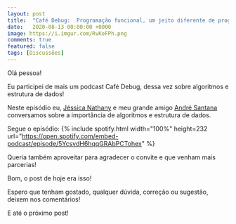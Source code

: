 ```yaml
---
layout: post
title:  "Café Debug:  Programação funcional, um jeito diferente de programar!"
date:   2020-08-13 00:00:00 +0000
image: https://i.imgur.com/RvKeFPh.png
comments: true
featured: false
tags: [Discussões] 
--- 
```

 
Olá pessoa!

Eu participei de mais um podcast Café Debug, dessa vez sobre algoritmos e estrutura de dados!

<!--more-->

Neste episódio eu, [Jéssica Nathany](https://twitter.com/JessicaNathanyF) e meu grande amigo [André Santana](https://www.linkedin.com/in/andrelms91/) conversamos sobre a importância de algoritmos e estrutura de dados.

Segue o episódio:
{% include spotify.html width="100%" height=232 url="https://open.spotify.com/embed-podcast/episode/5YcsvdH6hqqGRAbPCTohex" %}

Queria também aproveitar para agradecer o convite e que venham mais parcerias!

Bom, o post de hoje era isso!

Espero que tenham gostado, qualquer dúvida, correção ou sugestão, deixem nos comentários!

E até o próximo post!
